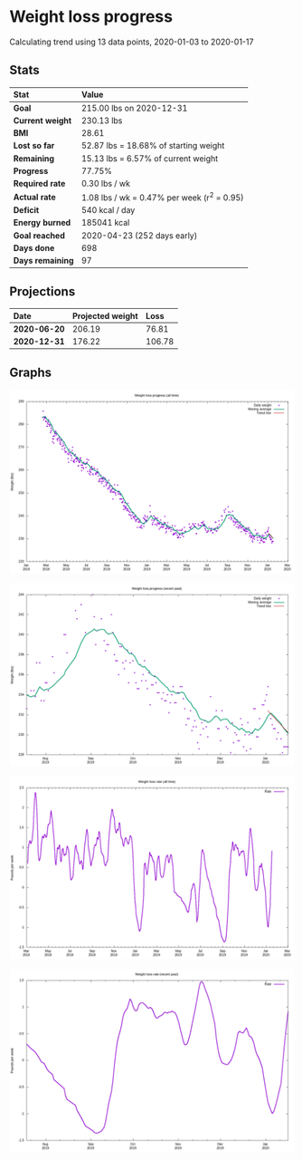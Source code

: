 # Weight loss progress

Calculating trend using 13 data points, 2020-01-03 to 2020-01-17

## Stats

Stat|Value
:-|:-
**Goal**|215.00 lbs on 2020-12-31
**Current weight**|230.13 lbs
**BMI**|28.61
**Lost so far**|52.87 lbs = 18.68% of starting weight
**Remaining**|15.13 lbs =  6.57% of current  weight
**Progress**|77.75%
**Required rate**|0.30 lbs / wk
**Actual rate**|1.08 lbs / wk = 0.47% per week  (r<sup>2</sup> = 0.95)
**Deficit**|540 kcal / day
**Energy burned**|185041 kcal
**Goal reached**|2020-04-23 (252 days early)
**Days done**|698
**Days remaining**|97

## Projections

Date|Projected weight|Loss
:-|:-|:-
**2020-06-20**|206.19|76.81
**2020-12-31**|176.22|106.78

## Graphs

![](weight-graph-alltime.png)

![](weight-graph-recent.png)

![](rate-graph-alltime.png)

![](rate-graph-recent.png)
